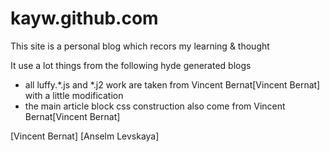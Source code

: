 kayw.github.com
===============

This site is a personal blog which recors my learning & thought

It use a lot things from the following hyde generated blogs
* all luffy.\*.js and \*.j2 work are taken from Vincent Bernat[Vincent Bernat] with a little modification
* the main article block css construction also come from Vincent Bernat[Vincent Bernat]

[Vincent Bernat]<a href="http://vincent.bernat.im/"></a>
[Anselm Levskaya]<a href="http://ontologicalwarfare.com/"></a>

